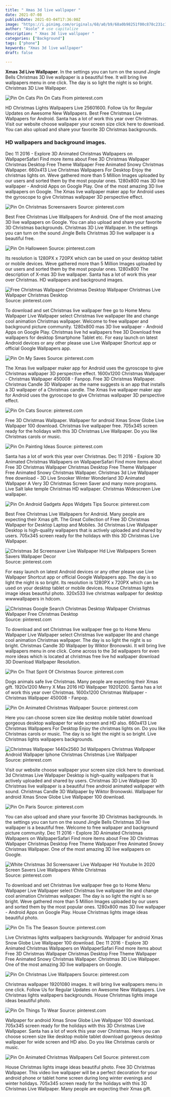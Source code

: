 ```yaml
---
title: " Xmas 3d live wallpaper "
date: 2021-07-08
publishDate: 2021-03-04T17:36:00Z
image: "https://i.pinimg.com/originals/68/a0/b9/68a0b98251f00c878c231c14b3a8b5fa.jpg"
author: "Asole" # use capitalize
description: " Xmas 3d live wallpaper "
categories: ["Background"]
tags: ["phone"]
keywords: "Xmas 3d live wallpaper"
draft: false

---
```



**Xmas 3d Live Wallpaper**. In the settings you can turn on the sound Jingle Bells Christmas 3D live wallpaper is a beautiful free. It will bring live wallpapers menu in one click. The day is so light the night is so bright. Christmas 3D Live Wallpaper.

![Pin On Cats](https://i.pinimg.com/originals/43/3f/58/433f58cd3f4b34f844199672118a42d6.png "Pin On Cats")
Pin On Cats From pinterest.com


HD Christmas Lights Wallpapers Live 25601600. Follow Us for Regular Updates on Awesome New Wallpapers. Best Free Christmas Live Wallpapers for Android. Santa has a lot of work this year over Christmas. Visit our website choose wallpaper your screen size click here to download. You can also upload and share your favorite 3D Christmas backgrounds.

### HD wallpapers and background images.

Dec 11 2016 - Explore 3D Animated Christmas Wallpapers on WallpaperSafari Find more items about Free 3D Christmas Wallpaper Christmas Desktop Free Theme Wallpaper Free Animated Snowy Christmas Wallpaper. 660x413 Live Christmas Wallpapers For Desktop Enjoy the christmas lights on. Weve gathered more than 5 Million Images uploaded by our users and sorted them by the most popular ones. 1280x800 mas 3D live wallpaper - Android Apps on Google Play. One of the most amazing 3D live wallpapers on Google. The Xmas live wallpaper maker app for Android uses the gyroscope to give Christmas wallpaper 3D perspective effect.


![Pin On Christmas Screensavers](https://i.pinimg.com/originals/e2/a5/e9/e2a5e9a352be4fedd89e83e8f27e199e.jpg "Pin On Christmas Screensavers")
Source: pinterest.com

Best Free Christmas Live Wallpapers for Android. One of the most amazing 3D live wallpapers on Google. You can also upload and share your favorite 3D Christmas backgrounds. Christmas 3D Live Wallpaper. In the settings you can turn on the sound Jingle Bells Christmas 3D live wallpaper is a beautiful free.

![Pin On Halloween](https://i.pinimg.com/originals/fa/24/08/fa2408063bcf985eb0ed232ce20c12d3.jpg "Pin On Halloween")
Source: pinterest.com

Its resolution is 1280PX x 720PX which can be used on your desktop tablet or mobile devices. Weve gathered more than 5 Million Images uploaded by our users and sorted them by the most popular ones. 1280x800 The description of X-mas 3D live wallpaper. Santa has a lot of work this year over Christmas. HD wallpapers and background images.

![Free Christmas Wallpaper Christmas Desktop Wallpaper Christmas Live Wallpaper Christmas Desktop](https://i.pinimg.com/originals/48/9b/d7/489bd700ad231afc0dc4eb4ba1499b53.jpg "Free Christmas Wallpaper Christmas Desktop Wallpaper Christmas Live Wallpaper Christmas Desktop")
Source: pinterest.com

To download and set Christmas live wallpaper free go to Home Menu Wallpaper Live Wallpaper select Christmas live wallpaper lite and change cool animation Christmas wallpaper. Welcome to free wallpaper and background picture community. 1280x800 mas 3D live wallpaper - Android Apps on Google Play. Christmas live hd wallpapers free 3D Download free wallpapers for desktop Smartphone Tablet etc. For easy launch on latest Android devices or any other please use Live Wallpaper Shortcut app or official Google Wallpapers app.

![Pin On My Saves](https://i.pinimg.com/originals/10/63/a6/1063a6bdab6c7f284243359812a18112.gif "Pin On My Saves")
Source: pinterest.com

The Xmas live wallpaper maker app for Android uses the gyroscope to give Christmas wallpaper 3D perspective effect. 1600x1200 Christmas Wallpaper - Christmas Wallpaper 450008 - Fanpop. Free 3D Christmas Wallpaper. Christmas Candle 3D Wallpaper as the name suggests is an app that installs a 3D wallpaper of a Christmas candle. The Xmas live wallpaper maker app for Android uses the gyroscope to give Christmas wallpaper 3D perspective effect.

![Pin On Cats](https://i.pinimg.com/originals/43/3f/58/433f58cd3f4b34f844199672118a42d6.png "Pin On Cats")
Source: pinterest.com

Free 3D Christmas Wallpaper. Wallpaper for android Xmas Snow Globe Live Wallpaper 100 download. Christmas live wallpaper free. 705x345 screen ready for the holidays with this 3D Christmas Live Wallpaper. Do you like Christmas carols or music.

![Pin On Painting Ideas](https://i.pinimg.com/600x315/3d/f6/f0/3df6f05e41185a45e13bffb2e0fe7bbb.jpg "Pin On Painting Ideas")
Source: pinterest.com

Santa has a lot of work this year over Christmas. Dec 11 2016 - Explore 3D Animated Christmas Wallpapers on WallpaperSafari Find more items about Free 3D Christmas Wallpaper Christmas Desktop Free Theme Wallpaper Free Animated Snowy Christmas Wallpaper. Christmas 3d Live Wallpaper free download - 3D Live Snooker Winter Wonderland 3D Animated Wallpaper A Very 3D Christmas Screen Saver and many more programs. Live Salt lake temple Christmas HD wallpaper. Christmas Widescreen Live wallpaper.

![Pin On Android Gadgets Apps Widgets Tips](https://i.pinimg.com/originals/cb/5d/8b/cb5d8b904bf0d926320498ec550c400a.jpg "Pin On Android Gadgets Apps Widgets Tips")
Source: pinterest.com

Best Free Christmas Live Wallpapers for Android. Many people are expecting their Xmas gift. The Great Collection of Free 3D Christmas Wallpaper for Desktop Laptop and Mobiles. 3d Christmas Live Wallpaper Desktop is high-quality wallpapers that is actively uploaded and shared by users. 705x345 screen ready for the holidays with this 3D Christmas Live Wallpaper.

![Christmas 3d Screensaver Live Wallpaper Hd Live Wallpapers Screen Savers Wallpaper Decor](https://i.pinimg.com/originals/74/28/f0/7428f0a24f81907c27edb9c4ebacd6f2.jpg "Christmas 3d Screensaver Live Wallpaper Hd Live Wallpapers Screen Savers Wallpaper Decor")
Source: pinterest.com

For easy launch on latest Android devices or any other please use Live Wallpaper Shortcut app or official Google Wallpapers app. The day is so light the night is so bright. Its resolution is 1280PX x 720PX which can be used on your desktop tablet or mobile devices. House Christmas lights image ideas beautiful photo. 320x533 live christmas wallpaper for desktop wwwwallpapers in hdcom.

![Christmas Google Search Christmas Desktop Wallpaper Christmas Wallpaper Free Christmas Desktop](https://i.pinimg.com/originals/59/29/92/59299249baea11541dfaf1c22223f9c9.jpg "Christmas Google Search Christmas Desktop Wallpaper Christmas Wallpaper Free Christmas Desktop")
Source: pinterest.com

To download and set Christmas live wallpaper free go to Home Menu Wallpaper Live Wallpaper select Christmas live wallpaper lite and change cool animation Christmas wallpaper. The day is so light the night is so bright. Christmas Candle 3D Wallpaper by Wiktor Bronowski. It will bring live wallpapers menu in one click. Come across to the 3d wallpapers for even more ideas which is located at christmas free live hd wallpaper download 3D Download Wallpaper Resolution.

![Pin On That Spirit Of Christmas](https://i.pinimg.com/originals/5d/6c/5d/5d6c5dc816b388ed28bebef0b4e1ddc8.jpg "Pin On That Spirit Of Christmas")
Source: pinterest.com

Dogs animals safe live Christmas. Many people are expecting their Xmas gift. 1920x1200 Merry X Mas 2016 HD Wallpaper 19201200. Santa has a lot of work this year over Christmas. 1600x1200 Christmas Wallpaper - Christmas Wallpaper 450008 - Fanpop.

![Pin On Animated Christmas Wallpaper](https://i.pinimg.com/originals/7c/4c/39/7c4c391a1e9f1973080c0f7c70efaf08.jpg "Pin On Animated Christmas Wallpaper")
Source: pinterest.com

Here you can choose screen size like desktop mobile tablet download gorgeous desktop wallpaper for wide screen and HD also. 660x413 Live Christmas Wallpapers For Desktop Enjoy the christmas lights on. Do you like Christmas carols or music. The day is so light the night is so bright. Live Christmas lights wallpapers backgrounds.

![Christmas Wallpaper 1440x2560 3d Wallpapers Christmas Wallpaper Android Wallpaper Iphone Christmas Christmas Live Wallpaper](https://i.pinimg.com/originals/cc/06/5e/cc065e0611d1121362e507107b621abf.jpg "Christmas Wallpaper 1440x2560 3d Wallpapers Christmas Wallpaper Android Wallpaper Iphone Christmas Christmas Live Wallpaper")
Source: pinterest.com

Visit our website choose wallpaper your screen size click here to download. 3d Christmas Live Wallpaper Desktop is high-quality wallpapers that is actively uploaded and shared by users. Christmas 3D Live Wallpaper 3D Christmas live wallpaper is a beautiful free android animated wallpaper with sound. Christmas Candle 3D Wallpaper by Wiktor Bronowski. Wallpaper for android Xmas Snow Globe Live Wallpaper 100 download.

![Pin On Paris](https://i.pinimg.com/originals/dd/90/eb/dd90ebb9c17a23489bf10e2a809bd297.jpg "Pin On Paris")
Source: pinterest.com

You can also upload and share your favorite 3D Christmas backgrounds. In the settings you can turn on the sound Jingle Bells Christmas 3D live wallpaper is a beautiful free. Welcome to free wallpaper and background picture community. Dec 11 2016 - Explore 3D Animated Christmas Wallpapers on WallpaperSafari Find more items about Free 3D Christmas Wallpaper Christmas Desktop Free Theme Wallpaper Free Animated Snowy Christmas Wallpaper. One of the most amazing 3D live wallpapers on Google.

![White Christmas 3d Screensaver Live Wallpaper Hd Youtube In 2020 Screen Savers Live Wallpapers White Christmas](https://i.pinimg.com/564x/e1/77/dd/e177dd3d45926d72da109768f2df45ec.jpg "White Christmas 3d Screensaver Live Wallpaper Hd Youtube In 2020 Screen Savers Live Wallpapers White Christmas")
Source: pinterest.com

To download and set Christmas live wallpaper free go to Home Menu Wallpaper Live Wallpaper select Christmas live wallpaper lite and change cool animation Christmas wallpaper. The day is so light the night is so bright. Weve gathered more than 5 Million Images uploaded by our users and sorted them by the most popular ones. 1280x800 mas 3D live wallpaper - Android Apps on Google Play. House Christmas lights image ideas beautiful photo.

![Pin On Tis The Season](https://i.pinimg.com/originals/9c/01/d7/9c01d7b01c0c65bfe7c988c3c770d3e7.jpg "Pin On Tis The Season")
Source: pinterest.com

Live Christmas lights wallpapers backgrounds. Wallpaper for android Xmas Snow Globe Live Wallpaper 100 download. Dec 11 2016 - Explore 3D Animated Christmas Wallpapers on WallpaperSafari Find more items about Free 3D Christmas Wallpaper Christmas Desktop Free Theme Wallpaper Free Animated Snowy Christmas Wallpaper. Christmas 3D Live Wallpaper. One of the most amazing 3D live wallpapers on Google.

![Pin On Christmas Live Wallpapers](https://i.pinimg.com/originals/fc/a0/bc/fca0bcf8f60ff60720371b275f27dc97.png "Pin On Christmas Live Wallpapers")
Source: pinterest.com

Christmas wallpaper 19201080 images. It will bring live wallpapers menu in one click. Follow Us for Regular Updates on Awesome New Wallpapers. Live Christmas lights wallpapers backgrounds. House Christmas lights image ideas beautiful photo.

![Pin On Things To Wear](https://i.pinimg.com/originals/a1/8d/ae/a18dae59e1cd96d718896fd02db9f712.jpg "Pin On Things To Wear")
Source: pinterest.com

Wallpaper for android Xmas Snow Globe Live Wallpaper 100 download. 705x345 screen ready for the holidays with this 3D Christmas Live Wallpaper. Santa has a lot of work this year over Christmas. Here you can choose screen size like desktop mobile tablet download gorgeous desktop wallpaper for wide screen and HD also. Do you like Christmas carols or music.

![Pin On Animated Christmas Wallpapers Cell](https://i.pinimg.com/originals/68/a0/b9/68a0b98251f00c878c231c14b3a8b5fa.jpg "Pin On Animated Christmas Wallpapers Cell")
Source: pinterest.com

House Christmas lights image ideas beautiful photo. Free 3D Christmas Wallpaper. This video live wallpaper will be a perfect decoration for your android phone or tablet home screen during long winter evenings and winter holidays. 705x345 screen ready for the holidays with this 3D Christmas Live Wallpaper. Many people are expecting their Xmas gift.

